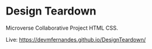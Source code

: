 # Design Teardown

Microverse Collaborative Project HTML CSS.

Live: https://devmfernandes.github.io/DesignTeardown/
